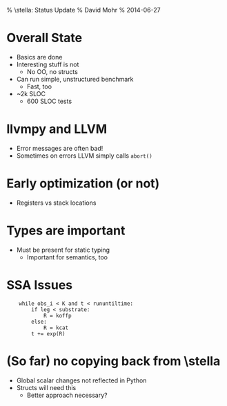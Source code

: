 % \stella: Status Update
% David Mohr
% 2014-06-27

# Overall State

* Basics are done
* Interesting stuff is not
    * No OO, no structs
* Can run simple, unstructured benchmark
    * Fast, too
* ~2k SLOC
    * 600 SLOC tests

# llvmpy and LLVM

* Error messages are often bad!
* Sometimes on errors LLVM simply calls `abort()`

# Early optimization (or not)

* Registers vs stack locations

# Types are important

* Must be present for static typing
    * Important for semantics, too

# SSA Issues

~~~{.python}
    while obs_i < K and t < rununtiltime:
        if leg < substrate:
            R = koffp
        else:
            R = kcat
        t += exp(R)
~~~

# (So far) no copying back from \stella

* Global scalar changes not reflected in Python
* Structs will need this
    * Better approach necessary?
